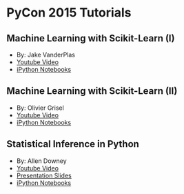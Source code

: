 
# PyCon 2015 Tutorials

## Machine Learning with Scikit-Learn (I) 

* By: Jake VanderPlas
* [Youtube Video](https://www.youtube.com/watch?v=L7R4HUQ-eQ0)
* [iPython Notebooks](https://github.com/walterreade/PyCon2015-Machine-Learning-I)

## Machine Learning with Scikit-Learn (II)

* By: Olivier Grisel
* [Youtube Video](https://www.youtube.com/watch?v=oGqGxvqA9-k)
* [iPython Notebooks](https://github.com/walterreade/PyCon2015-Machine-Learning-II)

## Statistical Inference in Python

* By: Allen Downey
* [Youtube Video](https://www.youtube.com/watch?v=5Vjrqnk7Igs)
* [Presentation Slides](https://docs.google.com/presentation/d/1imQAEmNg4GB3bCAblauMOOLlAC95-XvkTSKB1_dB3Tg/edit?hl=en#slide=id.p)
* [iPython Notebooks](https://github.com/AllenDowney/CompStats)
